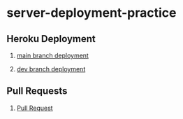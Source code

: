 # server-deployment-practice

## Heroku Deployment

1) [main branch deployment](https://oebitw-server-deploy-main.herokuapp.com/)

2) [dev branch deployment](https://oebitw-server-deploy-dev.herokuapp.com/)

## Pull Requests

1) [Pull Request](https://github.com/oebitw/server-deployment-practice/pull/1)